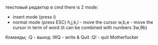 текстовый редактор в cmd
there is 2 mode:

- insert mode (press i)
- normal mode (press ESC)
  h,j,k,l - move the cursor
  w,b,e - move the cursor in term of word (it can be combined with numbers 3w,9b)

Команды;
:Q - выход
:WQ - write & Quit
:Q! - quit Motherfucker
